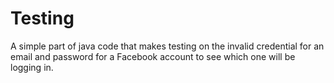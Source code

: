 # Testing
A simple part of java code that makes testing on the invalid credential for an email and password for a Facebook account to see which one will be logging in.
